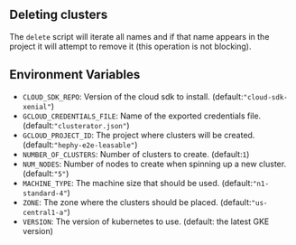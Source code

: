 
## Deleting clusters
The `delete` script will iterate all names and if that name appears in the project it will attempt to remove it (this operation is not blocking).

## Environment Variables
* `CLOUD_SDK_REPO`: Version of the cloud sdk to install. (default:`"cloud-sdk-xenial"`)
* `GCLOUD_CREDENTIALS_FILE`: Name of the exported credentials file. (default:`"clusterator.json"`)
* `GCLOUD_PROJECT_ID`: The project where clusters will be created. (default:`"hephy-e2e-leasable"`)
* `NUMBER_OF_CLUSTERS`: Number of clusters to create. (default:`1`)
* `NUM_NODES`: Number of nodes to create when spinning up a new cluster. (default:`"5"`)
* `MACHINE_TYPE`: The machine size that should be used. (default:`"n1-standard-4"`)
* `ZONE`: The zone where the clusters should be placed. (default:`"us-central1-a"`)
* `VERSION`: The version of kubernetes to use. (default: the latest GKE version)
